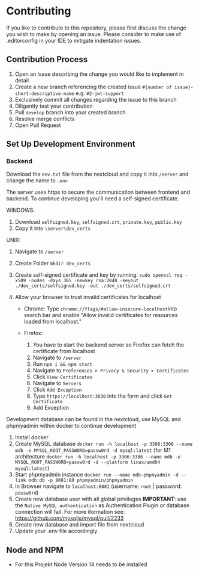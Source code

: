 # Contributing

If you like to contribute to this repository, please first discuss the change you wish to make by opening an issue.
Please consider to make use of .editorconfig in your IDE to mitigate indentation issues.

## Contribution Process
1. Open an issue describing the change you would like to implement in detail
2. Create a new branch referencing the created issue `#{number of issue}-short-descriptive-name` e.g. `#2-jwt-support`
3. Exclusively commit all changes regarding the issue to this branch
4. Diligently test your contribution
5. Pull `develop` branch into your created branch
6. Resolve merge conflicts
7. Open Pull Request


## Set Up Development Environment

### Backend

Download the `env.txt` file from the nextcloud and copy it into `/server` and change the name to `.env`

The server uses https to secure the communication between frontend and backend. 
To continue developing you'll need a self-signed certificate.

WINDOWS:
1. Download `selfsigned.key`, `selfsigned.crt`, `private.key`, `public.key`
2. Copy it into `\server\dev_certs`


UNIX:
1. Navigate to `/server`
2. Create Folder `mkdir dev_certs`
3. Create self-signed certificate and key by running:
 `sudo openssl req -x509 -nodes -days 365 -newkey rsa:2048 -keyout ./dev_certs/selfsigned.key -out ./dev_certs/selfsigned.crt`


3. Allow your browser to trust invalid certificates for localhost
    * Chrome: Type `chrome://flags/#allow-insecure-localhost`into search bar and enable "Allow invalid certificates for resources loaded from localhost."

    * Firefox:
      1. You have to start the backend server so Firefox can fetch the certificate from localhost
        1. Navigate to `/server`
        2. Run `npm i && npm start`
      2. Navigate to `Preferences > Privacy & Security > Certificates`
      3. Click `View Certificates`
      4. Navigate to `Servers`
      4. Click `Add Exception`
      5. Type `https://localhost:3030` into the form and click `Get Certificate`
      6. Add Exception


Development database can be found in the nextcloud, use MySQL and phpmyadmin within docker to continue development
    
  1. Install docker
  2. Create MySQL database `docker run -h localhost -p 3306:3306 --name mdb -e MYSQL_ROOT_PASSWORD=passw0rd -d mysql:latest` (for M1 architecture `docker run -h localhost -p 3306:3306 --name mdb -e MYSQL_ROOT_PASSWORD=passw0rd -d --platform linux/amd64 mysql:latest`)
  4. Start phpmyadmin instance `docker run --name mdb-phpmyadmin -d --link mdb:db -p 8081:80 phpmyadmin/phpmyadmin`
  5. In Browser navigate to `localhost:8081` (username: `root` | password: `passw0rd`)
  6. Create new database user with all global privileges
  __IMPORTANT__: use the `Native MySQL authentication` as Authentication Plugin or database connection will fail.
  For more iformation see: https://github.com/mysqljs/mysql/pull/2233
  6. Create new database and import file from nextcloud
  7. Update your .env file accordingly

## Node and NPM
* For this Projekt Node Version 14 needs to be installed
